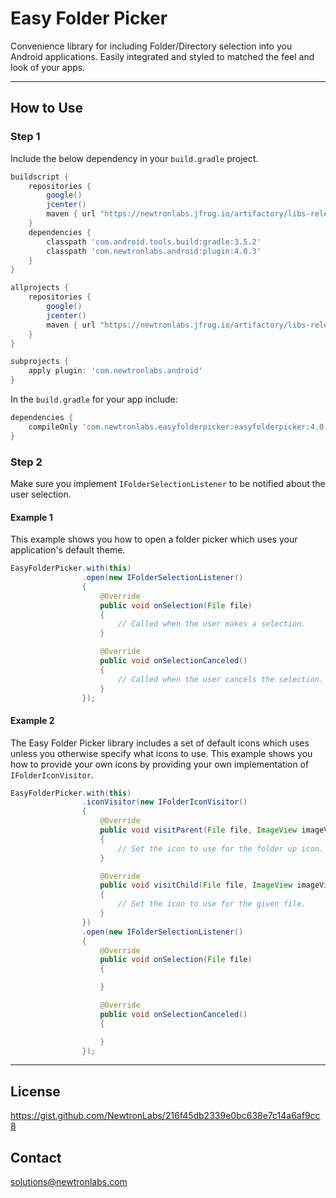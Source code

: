 # Easy Folder Picker
Convenience library for including Folder/Directory selection into you Android applications. Easily integrated and styled to matched the feel and look of your apps.

---

## How to Use 

### Step 1

Include the below dependency in your `build.gradle` project.

```gradle
buildscript {
    repositories {
        google()
        jcenter()
        maven { url "https://newtronlabs.jfrog.io/artifactory/libs-release-local" }
    }
    dependencies {
        classpath 'com.android.tools.build:gradle:3.5.2'
        classpath 'com.newtronlabs.android:plugin:4.0.3'
    }
}

allprojects {
    repositories {
        google()
        jcenter()
        maven { url "https://newtronlabs.jfrog.io/artifactory/libs-release-local" }
    }
}

subprojects {
    apply plugin: 'com.newtronlabs.android'
}
```

In the `build.gradle` for your app include:

```gradle
dependencies {
    compileOnly 'com.newtronlabs.easyfolderpicker:easyfolderpicker:4.0.0'
}
```


### Step 2

Make sure you implement `IFolderSelectionListener` to be notified about the user selection.


#### Example 1
This example shows you how to open a folder picker which uses your application's default theme.

```java
EasyFolderPicker.with(this)
                .open(new IFolderSelectionListener()
                {
                    @Override
                    public void onSelection(File file)
                    {
                        // Called when the user makes a selection.
                    }

                    @Override
                    public void onSelectionCanceled()
                    {
                        // Called when the user cancels the selection.
                    }
                });
```

#### Example 2
The Easy Folder Picker library includes a set of default icons which uses unless you otherwise specify what icons to use. This example shows you how to provide your own icons by providing your own implementation of `IFolderIconVisitor`.

```java
EasyFolderPicker.with(this)
                .iconVisitor(new IFolderIconVisitor()
                {
                    @Override
                    public void visitParent(File file, ImageView imageView)
                    {
                        // Set the icon to use for the folder up icon.
                    }

                    @Override
                    public void visitChild(File file, ImageView imageView)
                    {
                        // Set the icon to use for the given file.
                    }
                })
                .open(new IFolderSelectionListener()
                {
                    @Override
                    public void onSelection(File file)
                    {

                    }

                    @Override
                    public void onSelectionCanceled()
                    {

                    }
                });
```

---

## License
https://gist.github.com/NewtronLabs/216f45db2339e0bc638e7c14a6af9cc8

## Contact

solutions@newtronlabs.com

